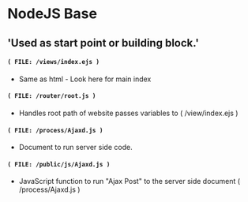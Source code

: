 
# NodeJS Base


## 'Used as start point or building block.'



#### `( FILE: /views/index.ejs )`

* Same as html - Look here for main index


#### `( FILE: /router/root.js )`

* Handles root path of website passes variables to ( /view/index.ejs )


#### `( FILE: /process/Ajaxd.js )`

* Document to run server side code.


#### `( FILE: /public/js/Ajaxd.js )`

* JavaScript function to run "Ajax Post" to the server side document ( /process/Ajaxd.js )



